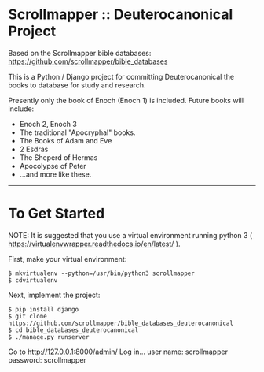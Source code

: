 # Scrollmapper :: Deuterocanonical Project

Based on the Scrollmapper bible databases: https://github.com/scrollmapper/bible_databases

This is a Python / Django project for committing Deuterocanonical the books to database for study and research. 

Presently only the book of Enoch (Enoch 1) is included. Future books will include:

- Enoch 2, Enoch 3
- The traditional "Apocryphal" books.
- The Books of Adam and Eve
- 2 Esdras
- The Sheperd of Hermas
- Apocolypse of Peter
- ...and more like these.
---------------
# To Get Started

NOTE: It is suggested that you use a virtual environment running python 3 ( https://virtualenvwrapper.readthedocs.io/en/latest/ ).

First, make your virtual environment:
```
$ mkvirtualenv --python=/usr/bin/python3 scrollmapper
$ cdvirtualenv
```
Next, implement the project:
```
$ pip install django
$ git clone https://github.com/scrollmapper/bible_databases_deuterocanonical
$ cd bible_databases_deuterocanonical
$ ./manage.py runserver
```

Go to http://127.0.0.1:8000/admin/
Log in...
user name: scrollmapper
password: scrollmapper
